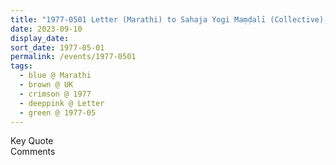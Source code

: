 ```yaml
---
title: "1977-0501 Letter (Marathi) to Sahaja Yogi Maṃḍalī (Collective), UK"
date: 2023-09-10
display_date: 
sort_date: 1977-05-01
permalink: /events/1977-0501
tags:
  - blue @ Marathi
  - brown @ UK
  - crimson @ 1977
  - deeppink @ Letter
  - green @ 1977-05
---
```


<wave-list>
  <list-title color="green" width="75">Key Quote</list-title>
  <list-item color="BlanchedAlmond"  width="200"></list-item>
  <list-item color="Lavender"></list-item>
  <list-item color="BlanchedAlmond"></list-item>
</wave-list>

<br>

<wave-list>
  <list-title color="green" width="75">Comments</list-title>
  <list-item color="BlanchedAlmond"  width="200"></list-item>
  <list-item color="Lavender"></list-item>
  <list-item color="BlanchedAlmond"></list-item>
</wave-list>